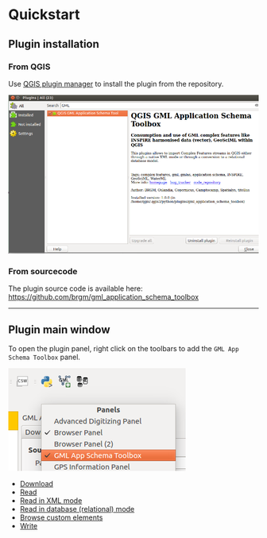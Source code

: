 # Quickstart

## Plugin installation

### From QGIS

Use [QGIS plugin manager](http://docs.qgis.org/2.14/en/docs/training_manual/qgis_plugins/fetching_plugins.html) to install the plugin from the repository.

![Plugin manager](../static/img/install-plugin.png)

### From sourcecode

The plugin source code is available here: https://github.com/brgm/gml_application_schema_toolbox

----

## Plugin main window

To open the plugin panel, right click on the toolbars to add the `GML App Schema Toolbox` panel.

![Enable toolbar](../static/img/overview-toolbar.png)

- [Download](DOWNLOAD.md)
- [Read](READ.md)
- [Read in XML mode](READ-XML-MODE.md)
- [Read in database (relational) mode](READ-DB-MODE.md)
- [Browse custom elements](READ-CUSTOM.md)
- [Write](WRITE-FROM-DB.md)
